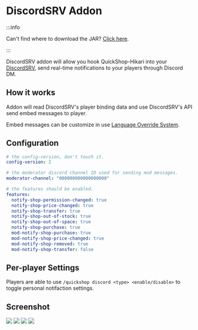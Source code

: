 # DiscordSRV Addon

:::info

Can't find where to download the JAR? [Click here](../faq/where-addons-compacts-at.md).

:::

DiscordSRV addon will allow you hook QuickShop-Hikari into your [DiscordSRV](https://www.spigotmc.org/resources/discordsrv.18494/), send real-time notifications to your players through Discord DM.

## How it works

Addon will read DiscordSRV's player binding data and use DiscordSRV's API send embed messages to player.  

Embed messages can be customize in use [Language Override System](../modules/localization.md).

## Configuration

```yaml
# the config-version, don't touch it.
config-version: 2

# the moderator discord channel ID used for sending mod messages.
moderator-channel: "000000000000000000"

# the features should be enabled.
features:
  notify-shop-permission-changed: true
  notify-shop-price-changed: true
  notify-shop-transfer: true
  notify-shop-out-of-stock: true
  notify-shop-out-of-space: true
  notify-shop-purchase: true
  mod-notify-shop-purchase: true
  mod-notify-shop-price-changed: true
  mod-notify-shop-removed: true
  mod-notify-shop-transfer: false
```

## Per-player Settings

Players are able to use `/quickshop discord <type> <enable/disable>` to toggle personal notifaction settings.

## Screenshot

![](https://user-images.githubusercontent.com/30802565/206912863-aecd677f-194a-40bf-8f2c-564f7e3be368.png)
![](https://user-images.githubusercontent.com/30802565/206912864-34a5114a-53c7-41d4-9931-75532c6525b8.png)
![](https://user-images.githubusercontent.com/30802565/206912867-01a5b862-82d3-4988-929d-d6db20f0dd44.png)
![](https://user-images.githubusercontent.com/30802565/206912869-2b0609a8-46f8-4ba0-8a8e-9e2afb77e0a9.png)

